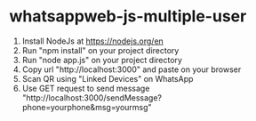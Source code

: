 # whatsappweb-js-multiple-user

1. Install NodeJs at https://nodejs.org/en
2. Run "npm install" on your project directory
3. Run "node app.js" on your project directory
4. Copy url "http://localhost:3000" and paste on your browser
5. Scan QR using "Linked Devices" on WhatsApp
6. Use GET request to send message "http://localhost:3000/sendMessage?phone=yourphone&msg=yourmsg"
